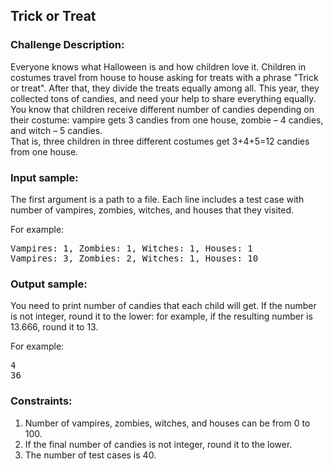 <h2>Trick or Treat</h2>

<h3>Challenge Description:</h3>

<p>
    Everyone knows what Halloween is and how children love it. Children in costumes travel from house to house asking
    for treats with a phrase &quot;Trick or treat&quot;. After that, they divide the treats equally among all. This year, they
    collected tons of candies, and need your help to share everything equally. <br>
    You know that children receive different number of candies depending on their costume: vampire gets 3 candies
    from one house, zombie &#x2013; 4 candies, and witch &#x2013; 5 candies. <br>
    That is, three children in three different costumes get 3+4+5=12 candies from one house.
</p>

<h3>Input sample:</h3>

<p>
    The first argument is a path to a file. Each line includes a test case with number of vampires, zombies, witches,
    and houses that they visited.
</p>

<p>
    For example:
</p>

<pre class="description-input-output">Vampires: 1, Zombies: 1, Witches: 1, Houses: 1
Vampires: 3, Zombies: 2, Witches: 1, Houses: 10</pre>

<h3>Output sample:</h3>

<p>
    You need to print number of candies that each child will get. If the number is not integer, round it to
    the lower: for example, if the resulting number is 13.666, round it to 13.
</p>

<p>
    For example:
</p>

<pre class="description-input-output">4
36</pre>

<h3>Constraints:</h3>
<ol>
<li>Number of vampires, zombies, witches, and houses can be from 0 to 100.</li>
<li>If the final number of candies is not integer, round it to the lower.</li>
<li>The number of test cases is 40.</li>
</ol>